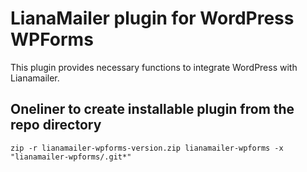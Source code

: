 # LianaMailer plugin for WordPress WPForms

This plugin provides necessary functions to integrate WordPress with Lianamailer.

## Oneliner to create installable plugin from the repo directory

```
zip -r lianamailer-wpforms-version.zip lianamailer-wpforms -x "lianamailer-wpforms/.git*"
```
